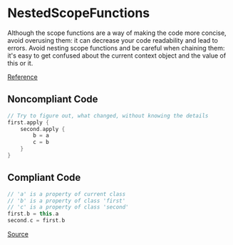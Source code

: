 # NestedScopeFunctions

Although the scope functions are a way of making the code more concise, avoid overusing them: it can decrease
your code readability and lead to errors. Avoid nesting scope functions and be careful when chaining them:
it's easy to get confused about the current context object and the value of this or it.

[Reference](https://kotlinlang.org/docs/scope-functions.html)

## Noncompliant Code

```kotlin
// Try to figure out, what changed, without knowing the details
first.apply {
    second.apply {
        b = a
        c = b
    }
}
```
## Compliant Code

```kotlin
// 'a' is a property of current class
// 'b' is a property of class 'first'
// 'c' is a property of class 'second'
first.b = this.a
second.c = first.b
```

[Source](https://arturbosch.github.io/detekt/complexity.html#nestedscopefunctions)
